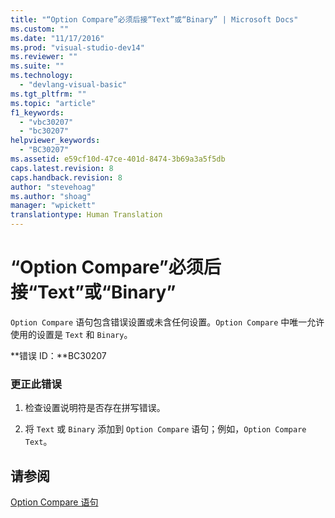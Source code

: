 ```yaml
---
title: "“Option Compare”必须后接“Text”或“Binary” | Microsoft Docs"
ms.custom: ""
ms.date: "11/17/2016"
ms.prod: "visual-studio-dev14"
ms.reviewer: ""
ms.suite: ""
ms.technology: 
  - "devlang-visual-basic"
ms.tgt_pltfrm: ""
ms.topic: "article"
f1_keywords: 
  - "vbc30207"
  - "bc30207"
helpviewer_keywords: 
  - "BC30207"
ms.assetid: e59cf10d-47ce-401d-8474-3b69a3a5f5db
caps.latest.revision: 8
caps.handback.revision: 8
author: "stevehoag"
ms.author: "shoag"
manager: "wpickett"
translationtype: Human Translation
---
```

# “Option Compare”必须后接“Text”或“Binary”
`Option Compare` 语句包含错误设置或未含任何设置。`Option Compare` 中唯一允许使用的设置是 `Text` 和 `Binary`。  
  
 **错误 ID：**BC30207  
  
### 更正此错误  
  
1.  检查设置说明符是否存在拼写错误。  
  
2.  将 `Text` 或 `Binary` 添加到 `Option Compare` 语句；例如，`Option Compare Text`。  
  
## 请参阅  
 [Option Compare 语句](../../visual-basic/language-reference/statements/option-compare-statement.md)